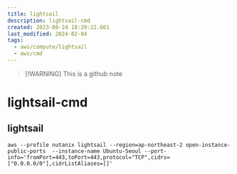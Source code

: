 ```yaml
---
title: lightsail
description: lightsail-cmd
created: 2023-08-24 18:29:22.661
last_modified: 2024-02-04
tags:
  - aws/compute/lightsail
  - aws/cmd
---
```

> [!WARNING] This is a github note
# lightsail-cmd

## lightsail

```
aws --profile nutanix lightsail --region=ap-northeast-2 open-instance-public-ports  --instance-name Ubuntu-Seoul --port-info='fromPort=443,toPort=443,protocol="TCP",cidrs=["0.0.0.0/0"],cidrListAliases=[]'
```

